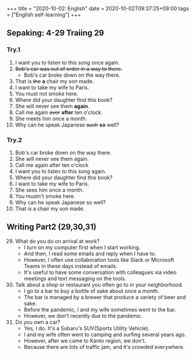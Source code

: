 +++
title =  "2020-10-02: English"
date = 2020-10-02T09:37:25+09:00
tags = ["English self-learning"]
+++

## Sepaking: 4-29 Traiing 29

### Try.1

1. I want you to listen to this song once again.
2. ~~Bob's car was out of order in a way to there.~~
    - Bob's car broke down on the way there.
3. That is ~~the~~ **a** chair my son made.
4. I want to take my wife to Paris.
5. You must not smoke here. 
6. Where did your daughter find this book?
7. She will never see them **again**.
8. Call me again ~~over~~ **after** ten o'clock.
9. She meets him once a month.
10. Why can he speak Japanese ~~such~~ **so** well?

### Try.2

1. Bob's car broke down on the way there.
2. She will never see them again.
3. Call me again after ten o'clock
4. I want you to listen to this song again.
5. Where did your daughter find this book?
6. I want to take my wife to Paris.
7. She sees him once a month.
8. You mustn't smoke here.
9. Why can he speak Japanese so well?
10. That is a chair my son made.

## Writing Part2 (29,30,31)

29. What do you do on arrival at work?
    - I turn on my computer first when I start working.
    - And then, I read some emails and reply when I have to.
    - However, I often use collaboration tools like Slack or Microsoft Teams in these days instead of emails.
    - It's useful to have some conversation with colleagues via video meetings and text messaging on the tools.
30. Talk about a shop or restaurant you often go to in your neighborhood.
    - I go to a bar to buy a bottle of sake about once a month.
    - The bar is managed by a brewer that produce a variety of beer and sake.
    - Before the pandemic, I and my wife sometimes went to the bar.
    - However, we don't recently due to the pandemic.
32. Do you own a car?
    - Yes, I do. It's a Subaru's SUV(Sports Utility Vehicle).
    - I and my wife often went to camping and surfing several years ago.
    - However, after we came to Kanto region, we don't.
    - Because there are lots of traffic jam, and it's crowded everywhere.
